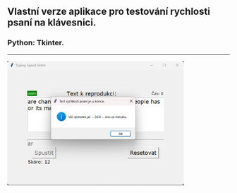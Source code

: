 ## Vlastní verze aplikace pro testování rychlosti psaní na klávesnici.
### Python: Tkinter.
<hr>
<img src="app.png" width="400"/>